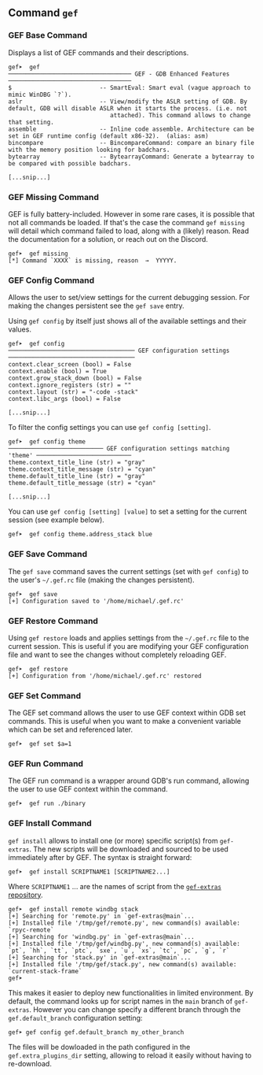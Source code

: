 ## Command `gef`

### GEF Base Command

Displays a list of GEF commands and their descriptions.

```text
gef➤  gef
─────────────────────────────────── GEF - GDB Enhanced Features ───────────────────────────────────
$                         -- SmartEval: Smart eval (vague approach to mimic WinDBG `?`).
aslr                      -- View/modify the ASLR setting of GDB. By default, GDB will disable ASLR when it starts the process. (i.e. not
                             attached). This command allows to change that setting.
assemble                  -- Inline code assemble. Architecture can be set in GEF runtime config (default x86-32).  (alias: asm)
bincompare                -- BincompareCommand: compare an binary file with the memory position looking for badchars.
bytearray                 -- BytearrayCommand: Generate a bytearray to be compared with possible badchars.

[...snip...]

```

### GEF Missing Command

GEF is fully battery-included. However in some rare cases, it is possible that not all commands be
loaded. If that's the case the command `gef missing` will detail which command failed to load, along
with a (likely) reason. Read the documentation for a solution, or reach out on the Discord.

```text
gef➤  gef missing
[*] Command `XXXX` is missing, reason  →  YYYYY.
```

### GEF Config Command

Allows the user to set/view settings for the current debugging session. For making the changes
persistent see the `gef save` entry.

Using `gef config` by itself just shows all of the available settings and their values.

```text
gef➤  gef config
──────────────────────────────────── GEF configuration settings ────────────────────────────────────
context.clear_screen (bool) = False
context.enable (bool) = True
context.grow_stack_down (bool) = False
context.ignore_registers (str) = ""
context.layout (str) = "-code -stack"
context.libc_args (bool) = False

[...snip...]

```

To filter the config settings you can use `gef config [setting]`.

```text
gef➤  gef config theme
─────────────────────────── GEF configuration settings matching 'theme' ───────────────────────────
theme.context_title_line (str) = "gray"
theme.context_title_message (str) = "cyan"
theme.default_title_line (str) = "gray"
theme.default_title_message (str) = "cyan"

[...snip...]

```

You can use `gef config [setting] [value]` to set a setting for the current session (see example
below).

```text
gef➤  gef config theme.address_stack blue
```

### GEF Save Command

The `gef save` command saves the current settings (set with `gef config`) to the user's `~/.gef.rc`
file (making the changes persistent).

```text
gef➤  gef save
[+] Configuration saved to '/home/michael/.gef.rc'
```

### GEF Restore Command

Using `gef restore` loads and applies settings from the `~/.gef.rc` file to the current session.
This is useful if you are modifying your GEF configuration file and want to see the changes without
completely reloading GEF.

```text
gef➤  gef restore
[+] Configuration from '/home/michael/.gef.rc' restored
```

### GEF Set Command

The GEF set command allows the user to use GEF context within GDB set commands. This is useful when
you want to make a convenient variable which can be set and referenced later.

```text
gef➤  gef set $a=1
```

### GEF Run Command

The GEF run command is a wrapper around GDB's run command, allowing the user to use GEF context
within the command.

```text
gef➤  gef run ./binary
```

### GEF Install Command

`gef install` allows to install one (or more) specific script(s) from `gef-extras`. The new scripts
will be downloaded and sourced to be used immediately after by GEF. The syntax is straight forward:

```text
gef➤  gef install SCRIPTNAME1 [SCRIPTNAME2...]
```

Where `SCRIPTNAME1` ... are the names of script from the [`gef-extras`
repository](https://github.com/hugsy/gef-extras/tree/main/scripts/).

```text
gef➤  gef install remote windbg stack
[+] Searching for 'remote.py' in `gef-extras@main`...
[+] Installed file '/tmp/gef/remote.py', new command(s) available: `rpyc-remote`
[+] Searching for 'windbg.py' in `gef-extras@main`...
[+] Installed file '/tmp/gef/windbg.py', new command(s) available: `pt`, `hh`, `tt`, `ptc`, `sxe`, `u`, `xs`, `tc`, `pc`, `g`, `r`
[+] Searching for 'stack.py' in `gef-extras@main`...
[+] Installed file '/tmp/gef/stack.py', new command(s) available: `current-stack-frame`
gef➤
```

This makes it easier to deploy new functionalities in limited environment. By default, the command
looks up for script names in the `main` branch of `gef-extras`. However you can change specify a
different branch through the `gef.default_branch` configuration setting:

```text
gef➤ gef config gef.default_branch my_other_branch
```

The files will be dowloaded in the path configured in the `gef.extra_plugins_dir` setting, allowing
to reload it easily without having to re-download.
